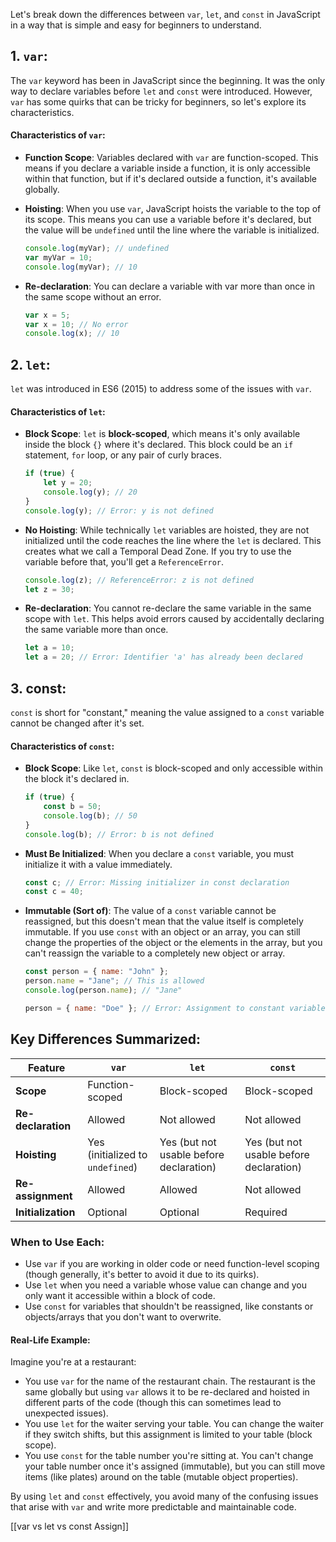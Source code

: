 Let's break down the differences between `var`, `let`, and `const` in JavaScript in a way that is simple and easy for beginners to understand.

## 1. `var`:

The `var` keyword has been in JavaScript since the beginning. It was the only way to declare variables before `let` and `const` were introduced. However, `var` has some quirks that can be tricky for beginners, so let's explore its characteristics.

#### Characteristics of `var`:
- **Function Scope**: Variables declared with `var` are function-scoped. This means if you declare a variable inside a function, it is only accessible within that function, but if it's declared outside a function, it's available globally.
- **Hoisting**: When you use `var`, JavaScript hoists the variable to the top of its scope. This means you can use a variable before it's declared, but the value will be `undefined` until the line where the variable is initialized.

	```js
	console.log(myVar); // undefined
	var myVar = 10;
	console.log(myVar); // 10
	```
- **Re-declaration**: You can declare a variable with var more than once in the same scope without an error.
	```js
	var x = 5;
	var x = 10; // No error
	console.log(x); // 10
	```

## 2. `let`:

`let` was introduced in ES6 (2015) to address some of the issues with `var`.

#### Characteristics of `let`:
- **Block Scope**: `let` is **block-scoped**, which means it's only available inside the block `{}` where it's declared. This block could be an `if` statement, `for` loop, or any pair of curly braces.
	```js
	if (true) {
	    let y = 20;
	    console.log(y); // 20
	}
	console.log(y); // Error: y is not defined
	```

- **No Hoisting**: While technically `let` variables are hoisted, they are not initialized until the code reaches the line where the `let` is declared. This creates what we call a Temporal Dead Zone. If you try to use the variable before that, you'll get a `ReferenceError`.
	```js
	console.log(z); // ReferenceError: z is not defined
	let z = 30;
	```

- **Re-declaration**: You cannot re-declare the same variable in the same scope with `let`. This helps avoid errors caused by accidentally declaring the same variable more than once.
	```js
	let a = 10;
	let a = 20; // Error: Identifier 'a' has already been declared
	```

## 3. const:

`const` is short for "constant," meaning the value assigned to a `const` variable cannot be changed after it's set.

#### Characteristics of `const`:
- **Block Scope**: Like `let`, `const` is block-scoped and only accessible within the block it's declared in.
	```js
	if (true) {
	    const b = 50;
	    console.log(b); // 50
	}
	console.log(b); // Error: b is not defined
	```

- **Must Be Initialized**: When you declare a `const` variable, you must initialize it with a value immediately.
	```js
	const c; // Error: Missing initializer in const declaration
	const c = 40;
	```

- **Immutable (Sort of)**: The value of a `const` variable cannot be reassigned, but this doesn't mean that the value itself is completely immutable. If you use `const` with an object or an array, you can still change the properties of the object or the elements in the array, but you can't reassign the variable to a completely new object or array.
	```js
	const person = { name: "John" };
	person.name = "Jane"; // This is allowed
	console.log(person.name); // "Jane"
	
	person = { name: "Doe" }; // Error: Assignment to constant variable
	```

## Key Differences Summarized:
| Feature            | `var`                            | `let`                                   | `const`                                 |
| ------------------ | -------------------------------- | --------------------------------------- | --------------------------------------- |
| **Scope**          | Function-scoped                  | Block-scoped                            | Block-scoped                            |
| **Re-declaration** | Allowed                          | Not allowed                             | Not allowed                             |
| **Hoisting**       | Yes (initialized to `undefined`) | Yes (but not usable before declaration) | Yes (but not usable before declaration) |
| **Re-assignment**  | Allowed                          | Allowed                                 | Not allowed                             |
| **Initialization** | Optional                         | Optional                                | Required                                |

### When to Use Each:
- Use `var` if you are working in older code or need function-level scoping (though generally, it's better to avoid it due to its quirks).
- Use `let` when you need a variable whose value can change and you only want it accessible within a block of code.
- Use `const` for variables that shouldn't be reassigned, like constants or objects/arrays that you don't want to overwrite.

#### Real-Life Example:
Imagine you're at a restaurant:
- You use `var` for the name of the restaurant chain. The restaurant is the same globally but using `var` allows it to be re-declared and hoisted in different parts of the code (though this can sometimes lead to unexpected issues).
- You use `let` for the waiter serving your table. You can change the waiter if they switch shifts, but this assignment is limited to your table (block scope).
- You use `const` for the table number you're sitting at. You can't change your table number once it's assigned (immutable), but you can still move items (like plates) around on the table (mutable object properties).

By using `let` and `const` effectively, you avoid many of the confusing issues that arise with `var` and write more predictable and maintainable code.

[[var vs let vs const Assign]]